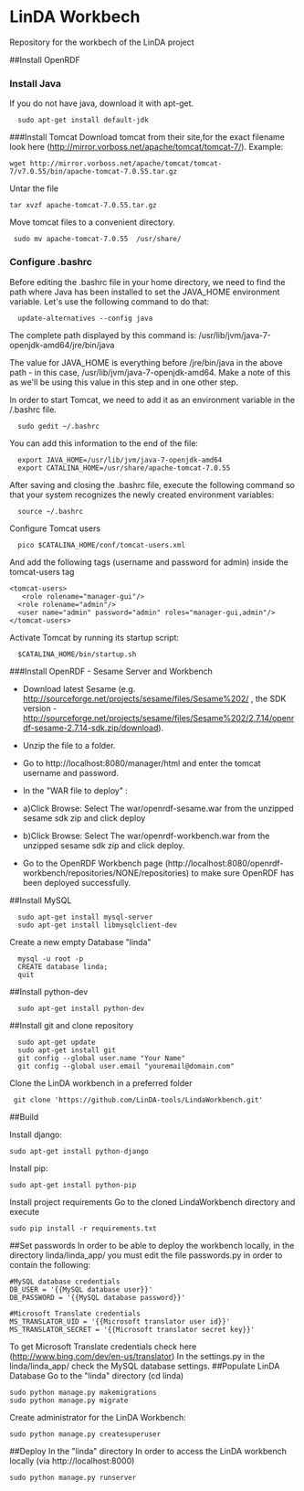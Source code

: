 LinDA Workbech
==============

Repository for the workbech of the LinDA project

##Install OpenRDF
### Install Java
If you  do not have java, download it with apt-get.
```shell
  sudo apt-get install default-jdk
```
###Install Tomcat
Download tomcat from their site,for the exact filename look here (http://mirror.vorboss.net/apache/tomcat/tomcat-7/).
Example:
```
wget http://mirror.vorboss.net/apache/tomcat/tomcat-7/v7.0.55/bin/apache-tomcat-7.0.55.tar.gz
```
Untar the file
```
tar xvzf apache-tomcat-7.0.55.tar.gz
```
Move tomcat files to a convenient directory.
```
 sudo mv apache-tomcat-7.0.55  /usr/share/
```
### Configure .bashrc
Before editing the .bashrc file in your home directory, we need to find the path where Java has been installed to set the JAVA_HOME environment variable. Let's use the following command to do that:
```shell
  update-alternatives --config java
```
The complete path displayed by this command is:
/usr/lib/jvm/java-7-openjdk-amd64/jre/bin/java

The value for JAVA_HOME is everything before /jre/bin/java in the above path - in this case, /usr/lib/jvm/java-7-openjdk-amd64. Make a note of this as we'll be using this value in this step and in one other step.

In order to start Tomcat, we need to add it as an environment variable in the /.bashrc file.
```shell
  sudo gedit ~/.bashrc
```
You can add this information to the end of the file:
```shell
  export JAVA_HOME=/usr/lib/jvm/java-7-openjdk-amd64
  export CATALINA_HOME=/usr/share/apache-tomcat-7.0.55
```
After saving and closing the .bashrc file, execute the following command so that your system recognizes the newly created environment variables:
```shell
  source ~/.bashrc
```
Configure Tomcat users
```shell
  pico $CATALINA_HOME/conf/tomcat-users.xml
```
And add the following tags (username and password for admin) inside the tomcat-users tag

```shell
<tomcat-users>
   <role rolename="manager-gui"/>
  <role rolename="admin"/>
  <user name="admin" password="admin" roles="manager-gui,admin"/>
</tomcat-users>
```
Activate Tomcat by running its startup script:
```shell
  $CATALINA_HOME/bin/startup.sh
```
###Install OpenRDF - Sesame Server and Workbench
* Download latest Sesame (e.g. http://sourceforge.net/projects/sesame/files/Sesame%202/ , the SDK version - http://sourceforge.net/projects/sesame/files/Sesame%202/2.7.14/openrdf-sesame-2.7.14-sdk.zip/download).
* Unzip the file to a folder.
* Go to http://localhost:8080/manager/html and enter the tomcat username and password.
* In the "WAR file to deploy" :
* a)Click Browse: Select The war/openrdf-sesame.war from the unzipped sesame sdk zip and click deploy
* b)Click Browse: Select The war/openrdf-workbench.war from the unzipped sesame sdk zip and click deploy.

* Go to the  OpenRDF Workbench page (http://localhost:8080/openrdf-workbench/repositories/NONE/repositories) to make sure OpenRDF has been deployed successfully.

##Install MySQL
```
  sudo apt-get install mysql-server
  sudo apt-get install libmysqlclient-dev
```
Create a new empty Database "linda"
```
  mysql -u root -p
  CREATE database linda;
  quit
```

##Install python-dev
```
  sudo apt-get install python-dev
```
##Install git and clone repository
```
  sudo apt-get update
  sudo apt-get install git
  git config --global user.name "Your Name"
  git config --global user.email "youremail@domain.com"
```
Clone the LinDA workbench in a preferred folder

```
 git clone 'https://github.com/LinDA-tools/LindaWorkbench.git'
```
##Build

Install django: 
  ```
  sudo apt-get install python-django
  ```

Install pip:
  ```
  sudo apt-get install python-pip
  ```
  
Install project requirements
Go to the cloned LindaWorkbench directory and execute
  ```
  sudo pip install -r requirements.txt
  ```
##Set passwords
In order to be able to deploy the workbench locally, in the directory linda/linda_app/ you must edit the file passwords.py in order to contain the following:
  ```
  #MySQL database credentials
  DB_USER = '{{MySQL database user}}'
  DB_PASSWORD = '{{MySQL database password}}'

  #Microsoft Translate credentials
  MS_TRANSLATOR_UID = '{{Microsoft translator user id}}'
  MS_TRANSLATOR_SECRET = '{{Microsoft translator secret key}}'
  ```
To get Microsoft Translate credentials check here (http://www.bing.com/dev/en-us/translator)
In the settings.py in the  linda/linda_app/ check the MySQL database settings.
##Populate LinDA Database
Go to the "linda" directory (cd linda)
  ```
  sudo python manage.py makemigrations
  sudo python manage.py migrate
  ```
Create administrator for the LinDA Workbench:
  ```
  sudo python manage.py createsuperuser
  ```
##Deploy
In the "linda" directory 
In order to access the LinDA workbench locally (via http://localhost:8000)
  ```
  sudo python manage.py runserver
  ```

